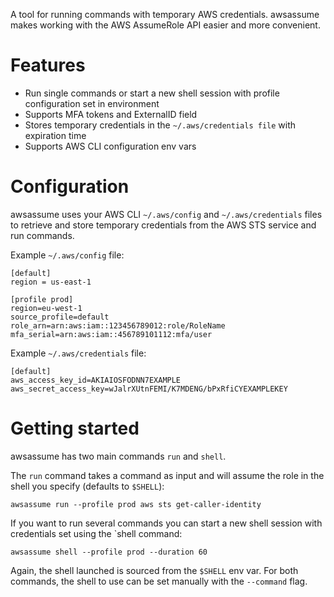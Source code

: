 A tool for running commands with temporary AWS credentials. awsassume makes working with the AWS AssumeRole API easier and more convenient.

# Features

* Run single commands or start a new shell session with profile configuration set in environment
* Supports MFA tokens and ExternalID field
* Stores temporary credentials in the `~/.aws/credentials file` with expiration time
* Supports AWS CLI configuration env vars

# Configuration

awsassume uses your AWS CLI `~/.aws/config` and `~/.aws/credentials` files to retrieve and store temporary credentials from the AWS STS service and run commands.

Example `~/.aws/config` file:

```
[default]
region = us-east-1

[profile prod]
region=eu-west-1
source_profile=default
role_arn=arn:aws:iam::123456789012:role/RoleName
mfa_serial=arn:aws:iam::456789101112:mfa/user
```

Example `~/.aws/credentials` file:

```
[default]
aws_access_key_id=AKIAIOSFODNN7EXAMPLE
aws_secret_access_key=wJalrXUtnFEMI/K7MDENG/bPxRfiCYEXAMPLEKEY
```

# Getting started

awsassume has two main commands `run` and `shell`.

The `run` command takes a command as input and will assume the role in the shell you specify (defaults to `$SHELL`):
```
awsassume run --profile prod aws sts get-caller-identity
```

If you want to run several commands you can start a new shell session with credentials set using the `shell command:
```
awsassume shell --profile prod --duration 60
```
Again, the shell launched is sourced from the `$SHELL` env var. For both commands, the shell to use can be set manually with the `--command` flag.
